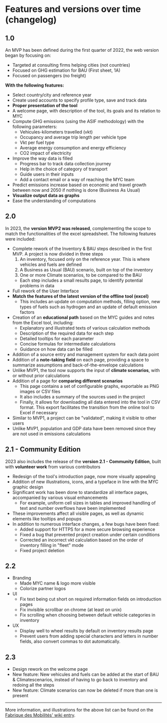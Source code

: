 # Features and versions over time (changelog)
## 1.0
An MVP has been defined during the first quarter of 2022, the web version began by focusing on:
* Targeted at consulting firms helping cities (not countries)
* Focused on GHG estimation for BAU (First sheet, 1A)
* Focused on passengers (no freight)

**With the following features:**
* Select country/city and reference year
* Create used accounts to specify profile type, save and track data
* **Proper presentation of the tool**
* A welcome page, with description of the tool, its goals and its relation to MYC
* Compute GHG emissions (using the ASIF methodology) with the following parameters:
    * Vehicules-kilometers travelled (vkt)
    * Occupancy and average trip length per vehicle type
    * Vkt per fuel type
    * Average energy consumption and energy efficiency
    * CO2 impact of electricity
* Improve the way data is filled
    * Progress bar to track data collection journey
    * Help in the choice of category of transport
    * Guide users in their inputs
    * Add a contact email or a way of reaching the MYC team
* Predict emissions increase based on economic and travel growth between now and 2050 if nothing is done (Business As Usual)
* **Visualize output data as graphs**
* Ease the understanding of computations

## 2.0
In 2023, the **version MVP2 was released**, complementing the scope to match the functionalities of the excel spreadsheet. The following features were included:
* Complete rework of the Inventory & BAU steps described in the first MVP. A project is now divided in three steps
    1. An inventory, focused only on the reference year. This is where vehicles and fuels are defined
    2. A Business as Usual (BAU) scenario, built on top of the inventory 
    3. One or more Climate scenarios, to be compared to the BAU
    * Each step includes a small results page, to identify potential problems in data
* Full rework of the User Interface
* **Match the features of the latest version of the offline tool (excel)**
    * This includes an update on computation methods, filling option, new types of fuels such as hydrogen and an update of default emission factors
* Creation of an **educational path** based on the MYC guides and notes from the Excel tool, including:
    * Explanatory and illustrated texts of various calculation methods
    * Description of the required data for each step
    * Detailed tooltips for each parameter
    * Concise formulas for intermediate calculations
    * Guidance on how data can be filled
* Addition of a source entry and management system for each data point
* Addition of a **note-taking field** on each page, providing a space to summarize assumptions and back-of-the-envelope calculations
* Unlike MVP1, the tool now supports the input of **climate scenarios**, with or without prior calculations
* Addition of a page for **comparing different scenarios**
    * This page contains a set of configurable graphs, exportable as PNG images or CSV files
    * It also includes a summary of the sources used in the project
    * Finally, it allows for downloading all data entered into the tool in CSV format. This export facilitates the transition from the online tool to Excel if necessary
* Similar to MVP1, a project can be "validated", making it visible to other users
* Unlike MVP1, population and GDP data have been removed since they are not used in emissions calculations

## 2.1 - Community Edition
2023 also includes the release of the **version 2.1 - Community Edition**, built with **volunteer work** from various contributors
* Redesign of the tool's introduction page, now more visually appealing
* Addition of new illustrations, icons, and a typeface in line with the MYC graphic design
* Significant work has been done to standardize all interface pages, accompanied by various visual enhancements 
    * For example, uniform cell sizes in tables and improved handling of text and number overflows have been implemented
* These improvements affect all visible pages, as well as dynamic elements like tooltips and popups
* In addition to numerous interface changes, a few bugs have been fixed:
    * Added support for HTTPS for a more secure browsing experience
    * Fixed a bug that prevented project creation under certain conditions
    * Corrected an incorrect vkt calculation based on the order of inventory filling in "fleet" mode
    * Fixed project deletion

## 2.2
* Branding
    * Made MYC name & logo more visible
    * Colorize partner logos
* UI
    * Fix text being cut short on required information fields on introduction pages
    * Fix invisible scrollbar on chrome (at least on unix)
    * Fix scrolling when choosing between default vehicle categories in inventory
* UX
    * Display well to wheel results by default on inventory results page
    * Prevent users from adding special characters and letters in number fields, also convert commas to dot automatically.

## 2.3
* Design rework on the welcome page
* New feature: New vehicules and fuels can be added at the start of BAU & Climatescenarios, instead of having to go back to inventory and redoing all the steps
* New feature: Climate scenarios can now be deleted if more than one is present

---

More information, and illustrations for the above list can be found on the [Fabrique des Mobilités' wiki entry](https://wiki.lafabriquedesmobilites.fr/wiki/MYC_GHG_Emissions_Calculator).